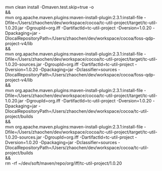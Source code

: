 mvn clean install -Dmaven.test.skip=true -o \
&& \
mvn org.apache.maven.plugins:maven-install-plugin:2.3.1:install-file -Dfile=/Users/zhaochen/dev/workspace/cocoa/tc-util-project/target/tc-util-1.0.20.jar -DgroupId=org.iff -DartifactId=tc-util-project -Dversion=1.0.20 -Dpackaging=jar -DlocalRepositoryPath=/Users/zhaochen/dev/workspace/cocoa/foss-qdp-project-v4/lib \
&& \
mvn org.apache.maven.plugins:maven-install-plugin:2.3.1:install-file -Dfile=/Users/zhaochen/dev/workspace/cocoa/tc-util-project/target/tc-util-1.0.20-sources.jar -DgroupId=org.iff -DartifactId=tc-util-project -Dversion=1.0.20 -Dpackaging=jar -Dclassifier=sources -DlocalRepositoryPath=/Users/zhaochen/dev/workspace/cocoa/foss-qdp-project-v4/lib \
&& \
mvn org.apache.maven.plugins:maven-install-plugin:2.3.1:install-file -Dfile=/Users/zhaochen/dev/workspace/cocoa/tc-util-project/target/tc-util-1.0.20.jar -DgroupId=org.iff -DartifactId=tc-util-project -Dversion=1.0.20 -Dpackaging=jar -DlocalRepositoryPath=/Users/zhaochen/dev/workspace/cocoa/tc-util-project/builds \
&& \
mvn org.apache.maven.plugins:maven-install-plugin:2.3.1:install-file -Dfile=/Users/zhaochen/dev/workspace/cocoa/tc-util-project/target/tc-util-1.0.20-sources.jar -DgroupId=org.iff -DartifactId=tc-util-project -Dversion=1.0.20 -Dpackaging=jar -Dclassifier=sources -DlocalRepositoryPath=/Users/zhaochen/dev/workspace/cocoa/tc-util-project/builds \
&& \
rm -rf ~/dev/soft/maven/repo/org/iff/tc-util-project/1.0.20


